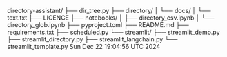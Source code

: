 directory-assistant/
├── dir_tree.py
├── directory/
│   └── docs/
│       └── text.txt
├── LICENCE
├── notebooks/
│   ├── directory_csv.ipynb
│   └── directory_glob.ipynb
├── pyproject.toml
├── README.md
├── requirements.txt
├── scheduled.py
└── streamlit/
    ├── streamlit_demo.py
    ├── streamlit_directory.py
    ├── streamlit_langchain.py
    └── streamlit_template.py
Sun Dec 22 19:04:56 UTC 2024

